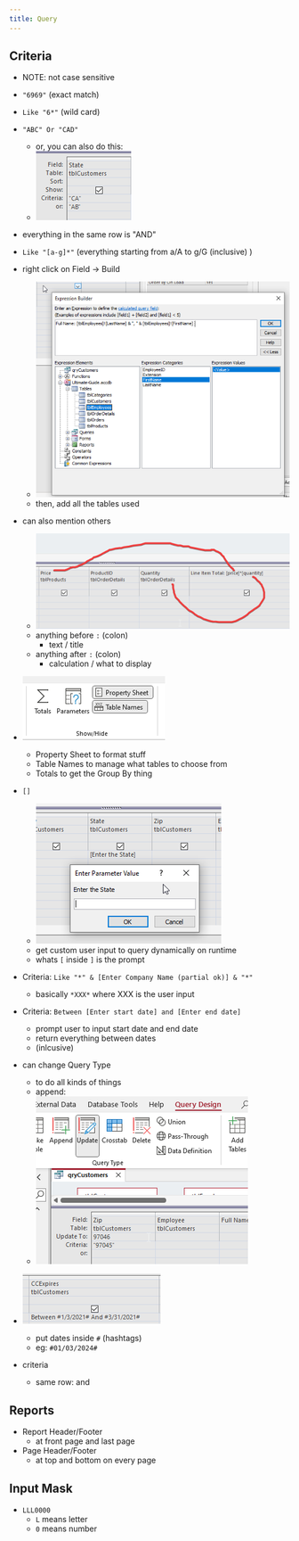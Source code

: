 ```yaml
---
title: Query
---
```


## Criteria

- NOTE: not case sensitive
- `"6969"` (exact match)
- `Like "6*"` (wild card)
- `"ABC" Or "CAD"` 
    - or, you can also do this:
    - ![alt text](image.png)
- everything in the same row is "AND"
- `Like "[a-g]*"` (everything starting from a/A to g/G (inclusive) )

- right click on Field -> Build
    - ![alt text](image-1.png)
    - then, add all the tables used
    

- can also mention others
    - ![alt text](image-2.png)
    - anything before `:` (colon)
        - text / title
    - anything after `:` (colon)
        - calculation / what to display

- ![alt text](image-3.png)
    - Property Sheet to format stuff
    - Table Names to manage what tables to choose from
    - Totals to get the Group By thing

- `[]`
    - ![alt text](image-4.png)
    - get custom user input to query dynamically on runtime
    - whats `[` inside `]` is the prompt 

- Criteria: `Like "*" & [Enter Company Name (partial ok)] & "*"`
    - basically `*XXX*` where XXX is the user input

- Criteria: `Between [Enter start date] and [Enter end date]`
    - prompt user to input start date and end date
    - return everything between dates
    - (inlcusive)

- can change Query Type
    - to do all kinds of things
    - append:
    - ![alt text](image-5.png)

- ![alt text](image-6.png)
    - put dates inside `#` (hashtags) 
    - eg: `#01/03/2024#` 

- criteria
    - same row: and

## Reports

- Report Header/Footer
    - at front page and last page
- Page Header/Footer
    - at top and bottom on every page

## Input Mask

- `LLL0000`
    - `L` means letter
    - `0` means number 
